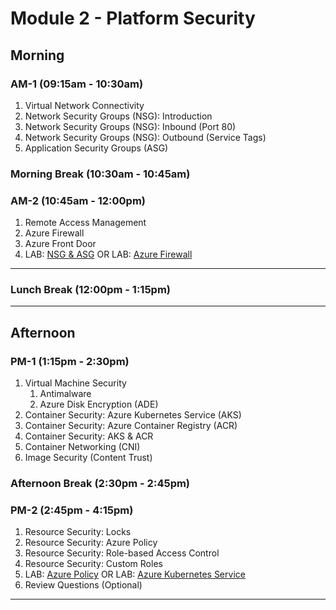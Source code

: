 <!-- Headings -->
# Module 2 - Platform Security

## Morning
### AM-1 (09:15am - 10:30am)
<!-- OL  -->
1. Virtual Network Connectivity
1. Network Security Groups (NSG): Introduction
1. Network Security Groups (NSG): Inbound (Port 80)
1. Network Security Groups (NSG): Outbound (Service Tags)
1. Application Security Groups (ASG)

### Morning Break (10:30am - 10:45am)

### AM-2 (10:45am - 12:00pm)
<!-- OL  -->
1. Remote Access Management
1. Azure Firewall
1. Azure Front Door
1. LAB: [NSG & ASG](https://github.com/MicrosoftLearning/AZ-500-Azure-Security/blob/master/Instructions/Labs/Module_2/LAB_05_NSGs.md "Lab instructions")
OR
LAB: [Azure Firewall](https://github.com/MicrosoftLearning/AZ-500-Azure-Security/blob/master/Instructions/Labs/Module_2/LAB_12_Azure%20Firewall.md "Lab instructions")


___
### Lunch Break (12:00pm - 1:15pm)
___

## Afternoon

### PM-1 (1:15pm - 2:30pm)
1. Virtual Machine Security
    1. Antimalware
    1. Azure Disk Encryption (ADE)
1. Container Security: Azure Kubernetes Service (AKS)
1. Container Security: Azure Container Registry (ACR)
1. Container Security: AKS & ACR
1. Container Networking (CNI)
1. Image Security (Content Trust)

### Afternoon Break (2:30pm - 2:45pm)

### PM-2 (2:45pm - 4:15pm)
1. Resource Security: Locks
1. Resource Security: Azure Policy
1. Resource Security: Role-based Access Control
1. Resource Security: Custom Roles
1. LAB: [Azure Policy](https://github.com/MicrosoftLearning/AZ-500-Azure-Security/blob/master/Instructions/Labs/Module_1/LAB_07_Azure_Policy.md "Lab instructions")
OR
LAB: [Azure Kubernetes Service](https://github.com/MicrosoftLearning/AZ-500-Azure-Security/blob/master/Instructions/Labs/Module_2/LAB_03_Create%20a%20Kubernetes%20Cluster.md "Lab instructions")
1. Review Questions (Optional)
___
